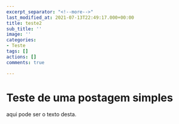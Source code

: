 ```yaml
---
excerpt_separator: "<!--more-->"
last_modified_at: 2021-07-13T22:49:17.000+00:00
title: teste2
sub_title: ''
image: ''
categories:
- Teste
tags: []
actions: []
comments: true

---
```

# Teste de uma postagem simples

aqui pode ser o texto desta.